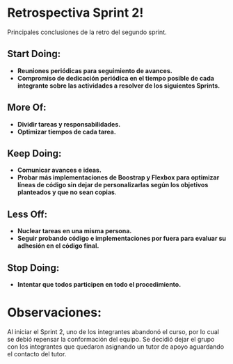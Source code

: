 # Retrospectiva Sprint 2!
Principales conclusiones de la retro del segundo sprint.
## Start Doing:
 - **Reuniones periódicas para seguimiento de avances.**
 - **Compromiso de dedicación periódica en el tiempo posible de cada integrante sobre las actividades a resolver de los siguientes Sprints.**
 ## More Of:
 - **Dividir tareas y responsabilidades.**
 - **Optimizar tiempos de cada tarea.**
## Keep Doing:
 - **Comunicar avances e ideas.**
 - **Probar más implementaciones de Boostrap y Flexbox para optimizar líneas de código sin dejar de personalizarlas según los objetivos planteados y que no sean copias**.
## Less Off:
 - **Nuclear tareas en una misma persona.**
 - **Seguir probando código e implementaciones por fuera para evaluar su  adhesión en el código final.**
## Stop Doing:
 - **Intentar que todos participen en todo el procedimiento.**
# Observaciones:
Al iniciar el Sprint 2, uno de los integrantes abandonó el curso, por lo cual se debió repensar la conformación del equipo. Se decidió dejar el grupo con los integrantes que quedaron asignando un tutor de apoyo aguardando el contacto del tutor. 
